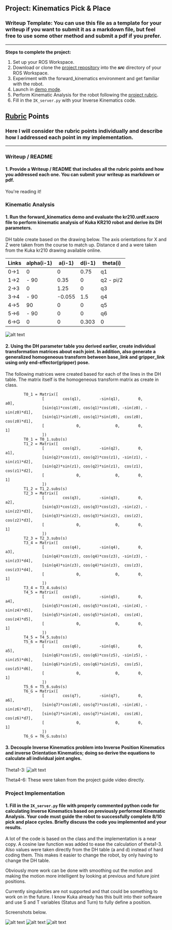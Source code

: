 ## Project: Kinematics Pick & Place
### Writeup Template: You can use this file as a template for your writeup if you want to submit it as a markdown file, but feel free to use some other method and submit a pdf if you prefer.

---


**Steps to complete the project:**  


1. Set up your ROS Workspace.
2. Download or clone the [project repository](https://github.com/udacity/RoboND-Kinematics-Project) into the ***src*** directory of your ROS Workspace.  
3. Experiment with the forward_kinematics environment and get familiar with the robot.
4. Launch in [demo mode](https://classroom.udacity.com/nanodegrees/nd209/parts/7b2fd2d7-e181-401e-977a-6158c77bf816/modules/8855de3f-2897-46c3-a805-628b5ecf045b/lessons/91d017b1-4493-4522-ad52-04a74a01094c/concepts/ae64bb91-e8c4-44c9-adbe-798e8f688193).
5. Perform Kinematic Analysis for the robot following the [project rubric](https://review.udacity.com/#!/rubrics/972/view).
6. Fill in the `IK_server.py` with your Inverse Kinematics code.


[//]: # (Image References)

[image1]: ./misc_images/dh.jpg
[image2]: ./misc_images/screen1.png
[image3]: ./misc_images/screen2.png
[image4]: ./misc_images/screen3.png
[image5]: ./misc_images/theta.png

## [Rubric](https://review.udacity.com/#!/rubrics/972/view) Points
### Here I will consider the rubric points individually and describe how I addressed each point in my implementation.  

---
### Writeup / README

#### 1. Provide a Writeup / README that includes all the rubric points and how you addressed each one.  You can submit your writeup as markdown or pdf.  

You're reading it!

### Kinematic Analysis
#### 1. Run the forward_kinematics demo and evaluate the kr210.urdf.xacro file to perform kinematic analysis of Kuka KR210 robot and derive its DH parameters.

DH table create based on the drawing below. The axis orientations for X and Z were taken from the course to match up. Distance d and a were taken from the Kuka kr210 drawing available online.

Links | alpha(i-1) | a(i-1) | d(i-1) | theta(i)
--- | --- | --- | --- | ---
0->1 | 0 | 0 | 0.75 | q1
1->2 | - 90 | 0.35 | 0 | q2 - pi/2
2->3 | 0 | 1.25 | 0 | q3
3->4 |  - 90 | -0.055 | 1.5 | q4
4->5 | 90 | 0 | 0 | q5
5->6 | - 90 | 0 | 0 | q6
6->G | 0 | 0 | 0.303 | 0

![alt text][image1]

#### 2. Using the DH parameter table you derived earlier, create individual transformation matrices about each joint. In addition, also generate a generalized homogeneous transform between base_link and gripper_link using only end-effector(gripper) pose.

The following matrices were created based for each of the lines in the DH table. The matrix itself is the homogeneous transform matrix as create in class.


```
        T0_1 = Matrix([
	            [        cos(q1),        -sin(q1),        0,          a0],
	            [sin(q1)*cos(z0), cos(q1)*cos(z0), -sin(z0), -sin(z0)*d1],
	            [sin(q1)*sin(z0), cos(q1)*sin(z0),  cos(z0),  cos(z0)*d1],
	            [              0,               0,        0,           1]
	            ])
        T0_1 = T0_1.subs(s)
        T1_2 = Matrix([
	            [        cos(q2),        -sin(q2),        0,          a1],
	            [sin(q2)*cos(z1), cos(q2)*cos(z1), -sin(z1), -sin(z1)*d2],
	            [sin(q2)*sin(z1), cos(q2)*sin(z1),  cos(z1),  cos(z1)*d2],
	            [              0,               0,        0,           1]
	            ])
        T1_2 = T1_2.subs(s)
        T2_3 = Matrix([
	            [        cos(q3),        -sin(q3),        0,          a2],
	            [sin(q3)*cos(z2), cos(q3)*cos(z2), -sin(z2), -sin(z2)*d3],
	            [sin(q3)*sin(z2), cos(q3)*sin(z2),  cos(z2),  cos(z2)*d3],
	            [              0,               0,        0,           1]
	            ])
        T2_3 = T2_3.subs(s)
        T3_4 = Matrix([
	            [        cos(q4),        -sin(q4),        0,          a3],
	            [sin(q4)*cos(z3), cos(q4)*cos(z3), -sin(z3), -sin(z3)*d4],
	            [sin(q4)*sin(z3), cos(q4)*sin(z3),  cos(z3),  cos(z3)*d4],
	            [              0,               0,        0,           1]
	            ])
        T3_4 = T3_4.subs(s)
        T4_5 = Matrix([
	            [        cos(q5),        -sin(q5),        0,          a4],
	            [sin(q5)*cos(z4), cos(q5)*cos(z4), -sin(z4), -sin(z4)*d5],
	            [sin(q5)*sin(z4), cos(q5)*sin(z4),  cos(z4),  cos(z4)*d5],
	            [              0,               0,        0,           1]
	            ])
        T4_5 = T4_5.subs(s)
        T5_6 = Matrix([
	            [        cos(q6),        -sin(q6),        0,          a5],
	            [sin(q6)*cos(z5), cos(q6)*cos(z5), -sin(z5), -sin(z5)*d6],
	            [sin(q6)*sin(z5), cos(q6)*sin(z5),  cos(z5),  cos(z5)*d6],
	            [              0,               0,        0,           1]
	            ])
        T5_6 = T5_6.subs(s)
        T6_G = Matrix([
	            [        cos(q7),        -sin(q7),        0,          a6],
	            [sin(q7)*cos(z6), cos(q7)*cos(z6), -sin(z6), -sin(z6)*d7],
	            [sin(q7)*sin(z6), cos(q7)*sin(z6),  cos(z6),  cos(z6)*d7],
	            [              0,               0,        0,           1]
	            ])
        T6_G = T6_G.subs(s)
```

#### 3. Decouple Inverse Kinematics problem into Inverse Position Kinematics and inverse Orientation Kinematics; doing so derive the equations to calculate all individual joint angles.

Theta1-3:
![alt text][image5]

Theta4-6:
These were taken from the project guide video directly.



### Project Implementation

#### 1. Fill in the `IK_server.py` file with properly commented python code for calculating Inverse Kinematics based on previously performed Kinematic Analysis. Your code must guide the robot to successfully complete 8/10 pick and place cycles. Briefly discuss the code you implemented and your results.

A lot of the code is based on the class and the implementation is a near copy. A cosine law function was added to ease the calculation of theta1-3. Also values were taken directly from the DH table (a and d) instead of hard coding them. This makes it easier to change the robot, by only having to change the DH table.

Obviously more work can be done with smoothing out the motion and making the motion more intelligent by looking at previous and future joint positions.

Currently singularities are not supported and that could be something to work on in the future. I know Kuka already has this built into their software and use S and T variables (Status and Turn) to fully define a position.

Screenshots below.

![alt text][image2]
![alt text][image3]
![alt text][image4]
